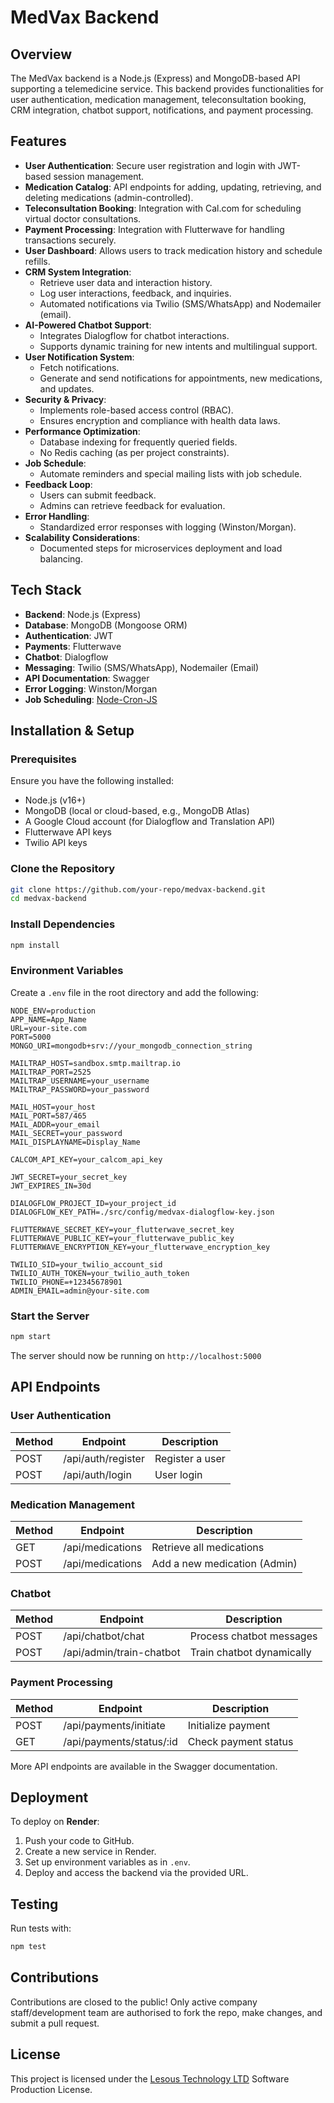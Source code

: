 # MedVax Backend

## Overview

The MedVax backend is a Node.js (Express) and MongoDB-based API supporting a telemedicine service. This backend provides functionalities for user authentication, medication management, teleconsultation booking, CRM integration, chatbot support, notifications, and payment processing.

## Features

- **User Authentication**: Secure user registration and login with JWT-based session management.
- **Medication Catalog**: API endpoints for adding, updating, retrieving, and deleting medications (admin-controlled).
- **Teleconsultation Booking**: Integration with Cal.com for scheduling virtual doctor consultations.
- **Payment Processing**: Integration with Flutterwave for handling transactions securely.
- **User Dashboard**: Allows users to track medication history and schedule refills.
- **CRM System Integration**:
  - Retrieve user data and interaction history.
  - Log user interactions, feedback, and inquiries.
  - Automated notifications via Twilio (SMS/WhatsApp) and Nodemailer (email).
- **AI-Powered Chatbot Support**:
  - Integrates Dialogflow for chatbot interactions.
  - Supports dynamic training for new intents and multilingual support.
- **User Notification System**:
  - Fetch notifications.
  - Generate and send notifications for appointments, new medications, and updates.
- **Security & Privacy**:
  - Implements role-based access control (RBAC).
  - Ensures encryption and compliance with health data laws.
- **Performance Optimization**:
  - Database indexing for frequently queried fields.
  - No Redis caching (as per project constraints).
- **Job Schedule**:
  - Automate reminders and special mailing lists with job schedule.
- **Feedback Loop**:
  - Users can submit feedback.
  - Admins can retrieve feedback for evaluation.
- **Error Handling**:
  - Standardized error responses with logging (Winston/Morgan).
- **Scalability Considerations**:
  - Documented steps for microservices deployment and load balancing.

## Tech Stack

- **Backend**: Node.js (Express)
- **Database**: MongoDB (Mongoose ORM)
- **Authentication**: JWT
- **Payments**: Flutterwave
- **Chatbot**: Dialogflow
- **Messaging**: Twilio (SMS/WhatsApp), Nodemailer (Email)
- **API Documentation**: Swagger
- **Error Logging**: Winston/Morgan
- **Job Scheduling**: [Node-Cron-JS](https://www.npmjs.com/package/node-cron-js)

## Installation & Setup

### Prerequisites

Ensure you have the following installed:

- Node.js (v16+)
- MongoDB (local or cloud-based, e.g., MongoDB Atlas)
- A Google Cloud account (for Dialogflow and Translation API)
- Flutterwave API keys
- Twilio API keys

### Clone the Repository

```sh
git clone https://github.com/your-repo/medvax-backend.git
cd medvax-backend
```

### Install Dependencies

```sh
npm install
```

### Environment Variables

Create a `.env` file in the root directory and add the following:

```env
NODE_ENV=production
APP_NAME=App_Name
URL=your-site.com
PORT=5000
MONGO_URI=mongodb+srv://your_mongodb_connection_string

MAILTRAP_HOST=sandbox.smtp.mailtrap.io
MAILTRAP_PORT=2525
MAILTRAP_USERNAME=your_username
MAILTRAP_PASSWORD=your_password

MAIL_HOST=your_host
MAIL_PORT=587/465
MAIL_ADDR=your_email
MAIL_SECRET=your_password
MAIL_DISPLAYNAME=Display_Name

CALCOM_API_KEY=your_calcom_api_key

JWT_SECRET=your_secret_key
JWT_EXPIRES_IN=30d

DIALOGFLOW_PROJECT_ID=your_project_id
DIALOGFLOW_KEY_PATH=./src/config/medvax-dialogflow-key.json

FLUTTERWAVE_SECRET_KEY=your_flutterwave_secret_key
FLUTTERWAVE_PUBLIC_KEY=your_flutterwave_public_key
FLUTTERWAVE_ENCRYPTION_KEY=your_flutterwave_encryption_key

TWILIO_SID=your_twilio_account_sid
TWILIO_AUTH_TOKEN=your_twilio_auth_token
TWILIO_PHONE=+12345678901
ADMIN_EMAIL=admin@your-site.com
```

### Start the Server

```sh
npm start
```

The server should now be running on `http://localhost:5000`

## API Endpoints

### **User Authentication**

| Method | Endpoint          | Description       |
|--------|------------------|-------------------|
| POST   | /api/auth/register | Register a user |
| POST   | /api/auth/login    | User login |

### **Medication Management**

| Method | Endpoint          | Description       |
|--------|------------------|-------------------|
| GET    | /api/medications | Retrieve all medications |
| POST   | /api/medications | Add a new medication (Admin) |

### **Chatbot**

| Method | Endpoint | Description |
|--------|---------|-------------|
| POST   | /api/chatbot/chat | Process chatbot messages |
| POST   | /api/admin/train-chatbot | Train chatbot dynamically |

### **Payment Processing**

| Method | Endpoint | Description |
|--------|---------|-------------|
| POST   | /api/payments/initiate | Initialize payment |
| GET    | /api/payments/status/:id | Check payment status |

More API endpoints are available in the Swagger documentation.

## Deployment

To deploy on **Render**:

1. Push your code to GitHub.
2. Create a new service in Render.
3. Set up environment variables as in `.env`.
4. Deploy and access the backend via the provided URL.

## Testing

Run tests with:

```sh
npm test
```

## Contributions

Contributions are closed to the public! Only active company staff/development team are authorised to fork the repo, make changes, and submit a pull request.

## License

This project is licensed under the [Lesous Technology LTD](https://lesous.ng) Software Production License.
